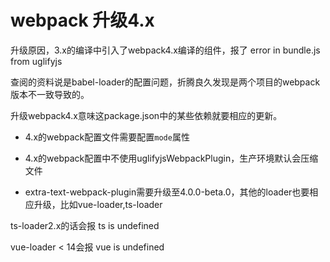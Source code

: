 # webpack 升级4.x

升级原因，3.x的编译中引入了webpack4.x编译的组件，报了 error in bundle.js from uglifyjs

查阅的资料说是babel-loader的配置问题，折腾良久发现是两个项目的webpack版本不一致导致的。

升级webpack4.x意味这package.json中的某些依赖就要相应的更新。

* 4.x的webpack配置文件需要配置`mode`属性

* 4.x的webpack配置中不使用uglifyjsWebpackPlugin，生产环境默认会压缩文件

* extra-text-webpack-plugin需要升级至4.0.0-beta.0，其他的loader也要相应升级，比如vue-loader,ts-loader

ts-loader2.x的话会报 ts is undefined

vue-loader < 14会报 vue is undefined